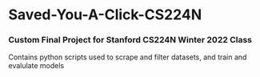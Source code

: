 # Saved-You-A-Click-CS224N
### Custom Final Project for Stanford CS224N Winter 2022 Class

Contains python scripts used to scrape and filter datasets, and train and evalulate models
